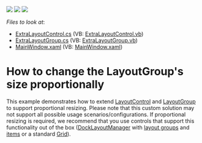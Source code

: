 <!-- default badges list -->
![](https://img.shields.io/endpoint?url=https://codecentral.devexpress.com/api/v1/VersionRange/128654150/12.2.8%2B)
[![](https://img.shields.io/badge/Open_in_DevExpress_Support_Center-FF7200?style=flat-square&logo=DevExpress&logoColor=white)](https://supportcenter.devexpress.com/ticket/details/E4618)
[![](https://img.shields.io/badge/📖_How_to_use_DevExpress_Examples-e9f6fc?style=flat-square)](https://docs.devexpress.com/GeneralInformation/403183)
<!-- default badges end -->
<!-- default file list -->
*Files to look at*:

* [ExtraLayoutControl.cs](./CS/LayoutControl/DXSample/ExtraLayoutControl.cs) (VB: [ExtraLayoutControl.vb](./VB/LayoutControl/DXSample/ExtraLayoutControl.vb))
* [ExtraLayoutGroup.cs](./CS/LayoutControl/DXSample/ExtraLayoutGroup.cs) (VB: [ExtraLayoutGroup.vb](./VB/LayoutControl/DXSample/ExtraLayoutGroup.vb))
* [MainWindow.xaml](./CS/LayoutControl/MainWindow.xaml) (VB: [MainWindow.xaml](./VB/LayoutControl/MainWindow.xaml))
<!-- default file list end -->
# How to change the LayoutGroup's size proportionally


This example demonstrates how to extend [LayoutControl](https://docs.devexpress.com/WPF/DevExpress.Xpf.LayoutControl.LayoutControl) and [LayoutGroup](https://docs.devexpress.com/WPF/DevExpress.Xpf.LayoutControl.LayoutGroup) to support proportional resizing. Please note that this custom solution may not support all possible usage scenarios/configurations. If proportional resizing is required, we recommend that you use controls that support this functionality out of the box ([DockLayoutManager](https://docs.devexpress.com/WPF/6820/controls-and-libraries/layout-management/dock-windows/getting-started/dock-layout-manager) with [layout groups](https://docs.devexpress.com/WPF/DevExpress.Xpf.LayoutControl.LayoutGroup) and [items](https://docs.devexpress.com/WPF/7223/controls-and-libraries/layout-management/dock-windows/layout-items) or a standard [Grid](https://docs.microsoft.com/en-us/dotnet/api/system.windows.controls.grid)).

